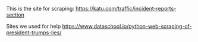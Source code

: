 This is the site for scraping: 
https://katu.com/traffic/incident-reports-section

Sites we used for help
https://www.dataschool.io/python-web-scraping-of-president-trumps-lies/
